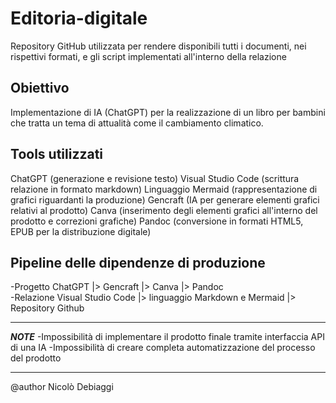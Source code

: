 # Editoria-digitale
Repository GitHub utilizzata per rendere disponibili tutti i documenti, nei rispettivi formati, e gli script implementati all'interno della relazione
## Obiettivo
Implementazione di IA (ChatGPT) per la realizzazione di un libro per bambini che tratta un tema di attualità come il cambiamento climatico.

## Tools utilizzati
ChatGPT (generazione e revisione testo)
Visual Studio Code (scrittura relazione in formato markdown)
Linguaggio Mermaid (rappresentazione di grafici riguardanti la produzione)
Gencraft (IA per generare elementi grafici relativi al prodotto)
Canva (inserimento degli elementi grafici all'interno del prodotto e correzioni grafiche)
Pandoc (conversione in formati HTML5, EPUB per la distribuzione digitale)

## Pipeline delle dipendenze di produzione
-Progetto
ChatGPT |> Gencraft |> Canva |> Pandoc \
-Relazione
Visual Studio Code |> linguaggio Markdown e Mermaid |> Repository Github

---

***NOTE***
-Impossibilità di implementare il prodotto finale tramite interfaccia API di una IA
-Impossibilità di creare completa automatizzazione del processo del prodotto

---
@author Nicolò Debiaggi
